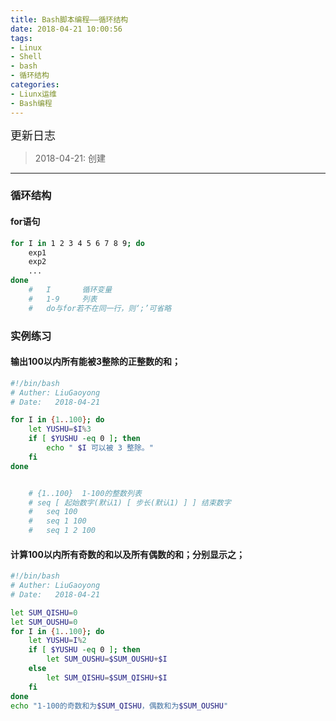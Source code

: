 ```yaml
---
title: Bash脚本编程——循环结构
date: 2018-04-21 10:00:56
tags: 
- Linux
- Shell
- bash
- 循环结构
categories:
- Liunx运维
- Bash编程
---
```


<font  size=4 face="黑体">更新日志</font> 

> 2018-04-21: 创建
  
---


### 循环结构
 
#### for语句

```sh
for I in 1 2 3 4 5 6 7 8 9; do
    exp1
    exp2
    ...
done
    #   I       循环变量
    #   1-9     列表
    #   do与for若不在同一行，则‘;’可省略
```


### 实例练习

#### 输出100以内所有能被3整除的正整数的和；

```bash
#!/bin/bash
# Auther: LiuGaoyong
# Date:   2018-04-21

for I in {1..100}; do
    let YUSHU=$I%3
    if [ $YUSHU -eq 0 ]; then
        echo " $I 可以被 3 整除。"
    fi
done


    # {1..100}  1-100的整数列表
    # seq [ 起始数字(默认1) [ 步长(默认1) ] ] 结束数字
    #   seq 100
    #   seq 1 100
    #   seq 1 2 100
```

#### 计算100以内所有奇数的和以及所有偶数的和；分别显示之；

```bash
#!/bin/bash
# Auther: LiuGaoyong
# Date:   2018-04-21

let SUM_QISHU=0
let SUM_OUSHU=0
for I in {1..100}; do
    let YUSHU=I%2
    if [ $YUSHU -eq 0 ]; then
        let SUM_OUSHU=$SUM_OUSHU+$I
    else
        let SUM_QISHU=$SUM_QISHU+$I
    fi
done
echo "1-100的奇数和为$SUM_QISHU，偶数和为$SUM_OUSHU"
```